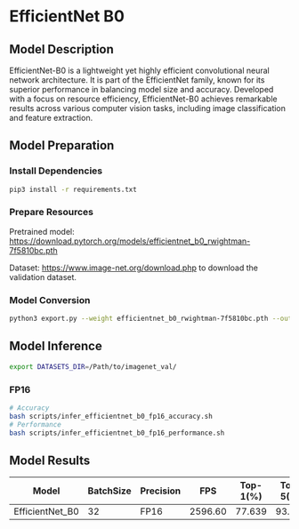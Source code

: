 # EfficientNet B0

## Model Description

EfficientNet-B0 is a lightweight yet highly efficient convolutional neural network architecture. It is part of the EfficientNet family, known for its superior performance in balancing model size and accuracy. Developed with a focus on resource efficiency, EfficientNet-B0 achieves remarkable results across various computer vision tasks, including image classification and feature extraction.

## Model Preparation

### Install Dependencies

```bash
pip3 install -r requirements.txt
```

### Prepare Resources

Pretrained model: <https://download.pytorch.org/models/efficientnet_b0_rwightman-7f5810bc.pth>

Dataset: <https://www.image-net.org/download.php> to download the validation dataset.

### Model Conversion

```bash
python3 export.py --weight efficientnet_b0_rwightman-7f5810bc.pth --output efficientnet_b0.onnx
```

## Model Inference

```bash
export DATASETS_DIR=/Path/to/imagenet_val/
```

### FP16

```bash
# Accuracy
bash scripts/infer_efficientnet_b0_fp16_accuracy.sh
# Performance
bash scripts/infer_efficientnet_b0_fp16_performance.sh
```

## Model Results

Model           |BatchSize  |Precision |FPS       |Top-1(%)  |Top-5(%)
----------------|-----------|----------|----------|----------|--------
EfficientNet_B0 |    32     |   FP16   | 2596.60  |  77.639  | 93.540
